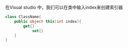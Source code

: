 在Visual studio 中，我们可以在类中输入index来创建索引器
```C#
class ClassName{
	public object this(int index){
		get{}
			set{}
	}
}
```